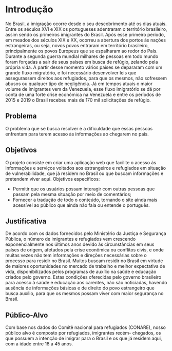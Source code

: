 # Introdução

No Brasil, a imigração ocorre desde o seu descobrimento até os dias atuais. Entre os séculos XVI e XIX os portugueses adentraram o território brasileiro, assim sendo os primeiros imigrantes do Brasil. Após esse primeiro período, em meados dos séculos XIX e XX, ocorreu a abertura dos portos às nações estrangeiras, ou seja, novos povos entraram em território brasileiro, principalmente os povos Europeus que se espalharam ao redor do País.
Durante a segunda guerra mundial milhares de pessoas em todo mundo foram forçadas a sair de seus países em busca de refúgio, zelando pela própria vida. A partir desse momento vários países se depararam com um grande fluxo migratório, e foi necessário desenvolver leis que assegurassem direitos aos refugiados, para que os mesmos, não sofressem abusos ou qualquer tipo de negligência. Já em tempos atuais o maior volume de imigrantes vem da Venezuela, esse fluxo imigratório se dá por conta de uma forte crise econômica na Venezuela e entre os períodos de 2015 e 2019 o Brasil recebeu mais de 170 mil solicitações de refúgio.


## Problema
 O problema que se busca resolver é a dificuldade que essas pessoas enfrentam para terem acesso às informações ao chegarem no país. 


## Objetivos

O projeto consiste em criar uma aplicação web que facilite o acesso às informações e serviços voltados aos estrangeiros e refugiados em situação de vulnerabilidade, que já residem no Brasil ou que  buscam informações  e pretendem viver aqui.
Objetivos específicos:

- Permitir que os usuários possam  interagir com outras pessoas que passam pela mesma situação por meio de comentários;
- Fornecer a tradução de todo o conteúdo, tornando o site ainda mais acessível ao público que ainda não fala ou entende o português.


## Justificativa

De acordo com os dados fornecidos pelo Ministério da Justiça e Segurança Pública, o número de imigrantes e refugiados vem crescendo exponencialmente nos últimos anos devido às circunstâncias em seus países de origem, afetados pela crise econômica ou conflitos civis, e onde muitas vezes não tem informações e direções necessárias sobre o processo para residir no Brasil. Muitos buscam residir no Brasil em virtude de maiores oportunidades no mercado de trabalho e melhor expectativa de vida, disponibilizados pelos programas de auxílio na saúde e educação criados pelo governo. Estas condições oferecidas pelo governo brasileiro para acesso à saúde e educação aos carentes, não são noticiadas, havendo ausência de informações básicas e de direito do povo estrangeiro que busca auxílio, para que os mesmos possam viver com maior segurança no Brasil.


## Público-Alvo

Com base nos dados do Comitê nacional para refugiados (CONARE), nosso público alvo é composto por refugiados, imigrantes recém- chegados, os que possuem a intenção de imigrar para o Brasil e os que já residem aqui, com a idade entre 18 a 45 anos.

